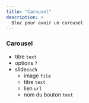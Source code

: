 ```yaml
---
title: "Carousel"
description: >
  Bloc pour avoir un carousel
---
```


### Carousel
* titre ```text```
* options ```?```
* slide```each```
  * image ```file```
  * titre ```text```
  * lien ```url```
  * nom du bouton ```text```
